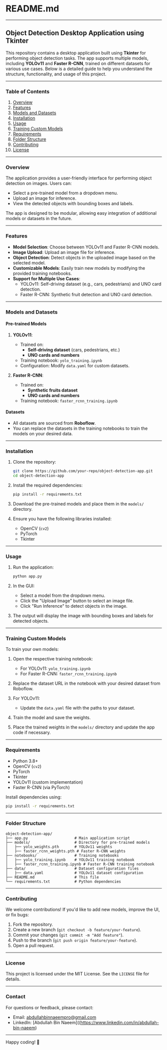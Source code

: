 # README.md

---

## Object Detection Desktop Application using Tkinter

This repository contains a desktop application built using **Tkinter** for performing object detection tasks. The app supports multiple models, including **YOLOv11** and **Faster R-CNN**, trained on different datasets for various use cases. Below is a detailed guide to help you understand the structure, functionality, and usage of this project.

---

### Table of Contents
1. [Overview](#overview)
2. [Features](#features)
3. [Models and Datasets](#models-and-datasets)
4. [Installation](#installation)
5. [Usage](#usage)
6. [Training Custom Models](#training-custom-models)
7. [Requirements](#requirements)
8. [Folder Structure](#folder-structure)
9. [Contributing](#contributing)
10. [License](#license)

---

### Overview
The application provides a user-friendly interface for performing object detection on images. Users can:
- Select a pre-trained model from a dropdown menu.
- Upload an image for inference.
- View the detected objects with bounding boxes and labels.

The app is designed to be modular, allowing easy integration of additional models or datasets in the future.

---

### Features
- **Model Selection**: Choose between YOLOv11 and Faster R-CNN models.
- **Image Upload**: Upload an image file for inference.
- **Object Detection**: Detect objects in the uploaded image based on the selected model.
- **Customizable Models**: Easily train new models by modifying the provided training notebooks.
- **Support for Multiple Use Cases**:
  - YOLOv11: Self-driving dataset (e.g., cars, pedestrians) and UNO card detection.
  - Faster R-CNN: Synthetic fruit detection and UNO card detection.

---

### Models and Datasets
#### Pre-trained Models
1. **YOLOv11**:
   - Trained on:
     - **Self-driving dataset** (cars, pedestrians, etc.)
     - **UNO cards and numbers**
   - Training notebook: `yolo_training.ipynb`
   - Configuration: Modify `data.yaml` for custom datasets.

2. **Faster R-CNN**:
   - Trained on:
     - **Synthetic fruits dataset**
     - **UNO cards and numbers**
   - Training notebook: `faster_rcnn_training.ipynb`

#### Datasets
- All datasets are sourced from **Roboflow**.
- You can replace the datasets in the training notebooks to train the models on your desired data.

---

### Installation
1. Clone the repository:
   ```bash
   git clone https://github.com/your-repo/object-detection-app.git
   cd object-detection-app
   ```

2. Install the required dependencies:
   ```bash
   pip install -r requirements.txt
   ```

3. Download the pre-trained models and place them in the `models/` directory.

4. Ensure you have the following libraries installed:
   - OpenCV (`cv2`)
   - PyTorch
   - Tkinter

---

### Usage
1. Run the application:
   ```bash
   python app.py
   ```

2. In the GUI:
   - Select a model from the dropdown menu.
   - Click the "Upload Image" button to select an image file.
   - Click "Run Inference" to detect objects in the image.

3. The output will display the image with bounding boxes and labels for detected objects.

---

### Training Custom Models
To train your own models:
1. Open the respective training notebook:
   - For YOLOv11: `yolo_training.ipynb`
   - For Faster R-CNN: `faster_rcnn_training.ipynb`

2. Replace the dataset URL in the notebook with your desired dataset from Roboflow.

3. For YOLOv11:
   - Update the `data.yaml` file with the paths to your dataset.

4. Train the model and save the weights.

5. Place the trained weights in the `models/` directory and update the app code if necessary.

---

### Requirements
- Python 3.8+
- OpenCV (`cv2`)
- PyTorch
- Tkinter
- YOLOv11 (custom implementation)
- Faster R-CNN (via PyTorch)

Install dependencies using:
```bash
pip install -r requirements.txt
```

---

### Folder Structure
```
object-detection-app/
├── app.py                     # Main application script
├── models/                    # Directory for pre-trained models
│   ├── yolo_weights.pth       # YOLOv11 weights
│   ├── faster_rcnn_weights.pth # Faster R-CNN weights
├── notebooks/                 # Training notebooks
│   ├── yolo_training.ipynb    # YOLOv11 training notebook
│   ├── faster_rcnn_training.ipynb # Faster R-CNN training notebook
├── data/                      # Dataset configuration files
│   ├── data.yaml              # YOLOv11 dataset configuration
├── README.md                  # This file
└── requirements.txt           # Python dependencies
```

---

### Contributing
We welcome contributions! If you'd like to add new models, improve the UI, or fix bugs:
1. Fork the repository.
2. Create a new branch (`git checkout -b feature/your-feature`).
3. Commit your changes (`git commit -m "Add feature"`).
4. Push to the branch (`git push origin feature/your-feature`).
5. Open a pull request.

---

### License
This project is licensed under the MIT License. See the `LICENSE` file for details.

---

### Contact
For questions or feedback, please contact:
- Email: abdullahbinnaeempro@gmail.com
- LinkedIn: [Abdullah Bin Naeem]((https://www.linkedin.com/in/abdullah-bin-naeem)

--- 

Happy coding! 🚀
